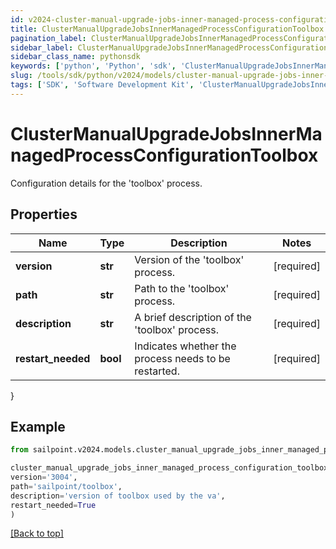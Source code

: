 ```yaml
---
id: v2024-cluster-manual-upgrade-jobs-inner-managed-process-configuration-toolbox
title: ClusterManualUpgradeJobsInnerManagedProcessConfigurationToolbox
pagination_label: ClusterManualUpgradeJobsInnerManagedProcessConfigurationToolbox
sidebar_label: ClusterManualUpgradeJobsInnerManagedProcessConfigurationToolbox
sidebar_class_name: pythonsdk
keywords: ['python', 'Python', 'sdk', 'ClusterManualUpgradeJobsInnerManagedProcessConfigurationToolbox', 'V2024ClusterManualUpgradeJobsInnerManagedProcessConfigurationToolbox'] 
slug: /tools/sdk/python/v2024/models/cluster-manual-upgrade-jobs-inner-managed-process-configuration-toolbox
tags: ['SDK', 'Software Development Kit', 'ClusterManualUpgradeJobsInnerManagedProcessConfigurationToolbox', 'V2024ClusterManualUpgradeJobsInnerManagedProcessConfigurationToolbox']
---
```


# ClusterManualUpgradeJobsInnerManagedProcessConfigurationToolbox

Configuration details for the 'toolbox' process.

## Properties

Name | Type | Description | Notes
------------ | ------------- | ------------- | -------------
**version** | **str** | Version of the 'toolbox' process. | [required]
**path** | **str** | Path to the 'toolbox' process. | [required]
**description** | **str** | A brief description of the 'toolbox' process. | [required]
**restart_needed** | **bool** | Indicates whether the process needs to be restarted. | [required]
}

## Example

```python
from sailpoint.v2024.models.cluster_manual_upgrade_jobs_inner_managed_process_configuration_toolbox import ClusterManualUpgradeJobsInnerManagedProcessConfigurationToolbox

cluster_manual_upgrade_jobs_inner_managed_process_configuration_toolbox = ClusterManualUpgradeJobsInnerManagedProcessConfigurationToolbox(
version='3004',
path='sailpoint/toolbox',
description='version of toolbox used by the va',
restart_needed=True
)

```
[[Back to top]](#) 

